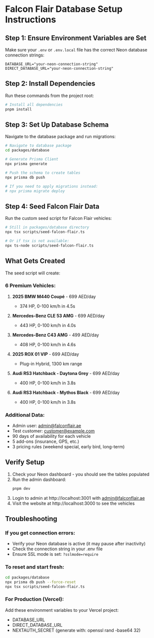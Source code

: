 # Falcon Flair Database Setup Instructions

## Step 1: Ensure Environment Variables are Set

Make sure your `.env` or `.env.local` file has the correct Neon database connection strings:

```env
DATABASE_URL="your-neon-connection-string"
DIRECT_DATABASE_URL="your-neon-connection-string"
```

## Step 2: Install Dependencies

Run these commands from the project root:

```bash
# Install all dependencies
pnpm install
```

## Step 3: Set Up Database Schema

Navigate to the database package and run migrations:

```bash
# Navigate to database package
cd packages/database

# Generate Prisma Client
npx prisma generate

# Push the schema to create tables
npx prisma db push

# If you need to apply migrations instead:
# npx prisma migrate deploy
```

## Step 4: Seed Falcon Flair Data

Run the custom seed script for Falcon Flair vehicles:

```bash
# Still in packages/database directory
npx tsx scripts/seed-falcon-flair.ts

# Or if tsx is not available:
npx ts-node scripts/seed-falcon-flair.ts
```

## What Gets Created

The seed script will create:

### 6 Premium Vehicles:
1. **2025 BMW M440 Coupé** - 699 AED/day
   - 374 HP, 0-100 km/h in 4.5s
   
2. **Mercedes-Benz CLE 53 AMG** - 699 AED/day
   - 443 HP, 0-100 km/h in 4.0s
   
3. **Mercedes-Benz C43 AMG** - 499 AED/day
   - 408 HP, 0-100 km/h in 4.6s
   
4. **2025 ROX 01 VIP** - 699 AED/day
   - Plug-in Hybrid, 1300 km range
   
5. **Audi RS3 Hatchback - Daytona Grey** - 699 AED/day
   - 400 HP, 0-100 km/h in 3.8s
   
6. **Audi RS3 Hatchback - Mythos Black** - 699 AED/day
   - 400 HP, 0-100 km/h in 3.8s

### Additional Data:
- Admin user: admin@falconflair.ae
- Test customer: customer@example.com
- 90 days of availability for each vehicle
- 5 add-ons (insurance, GPS, etc.)
- 3 pricing rules (weekend special, early bird, long-term)

## Verify Setup

1. Check your Neon dashboard - you should see the tables populated
2. Run the admin dashboard:
   ```bash
   pnpm dev
   ```
3. Login to admin at http://localhost:3001 with admin@falconflair.ae
4. Visit the website at http://localhost:3000 to see the vehicles

## Troubleshooting

### If you get connection errors:
- Verify your Neon database is active (it may pause after inactivity)
- Check the connection string in your .env file
- Ensure SSL mode is set: `?sslmode=require`

### To reset and start fresh:
```bash
cd packages/database
npx prisma db push --force-reset
npx tsx scripts/seed-falcon-flair.ts
```

### For Production (Vercel):
Add these environment variables to your Vercel project:
- DATABASE_URL
- DIRECT_DATABASE_URL
- NEXTAUTH_SECRET (generate with: openssl rand -base64 32)


